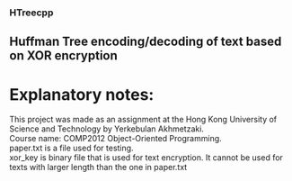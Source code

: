 ### HTreecpp ###
## Huffman Tree encoding/decoding of text based on XOR encryption ##
# Explanatory notes: #
This project was made as an assignment at the Hong Kong University of Science and Technology by Yerkebulan Akhmetzaki.<br/>
Course name: COMP2012 Object-Oriented Programming.<br/>
paper.txt is a file used for testing.<br/>
xor_key is binary file that is used for text encryption. It cannot be used for texts with larger length than the one in paper.txt<br/>
